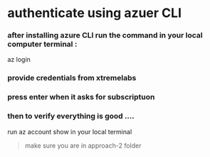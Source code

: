 # authenticate using azuer CLI 

### after installing azure CLI run the command in your local computer terminal :
az login 
 
### provide credentials from xtremelabs
 
### press enter when it asks for subscriptuon 
 
### then to verify everything is good ....
run az account show in your local terminal

> make sure you are in approach-2 folder
 
